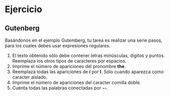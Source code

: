 # Ejercicio #

## Gutenberg ##

Basándonos en el ejemplo Gutemberg, tu tarea es realizar una serie pasos, para los cuales debes usar expresiones regulares.

1. El texto obtenido sólo debe contener letras minúsculas, dígitos y puntos. Reemplaza los otros tipos de caracteres por espacios. 
2. Imprime el número de apariciones del pronombre **the**.
3. Reemplaza todas las apariciones de **i** por **I**. Sólo cuando aparezca como caracter aislado.
4. Imprime el número de apariciones del caracter comilla doble.
5. Cuenta todas las palabras conectadas por **--**.
